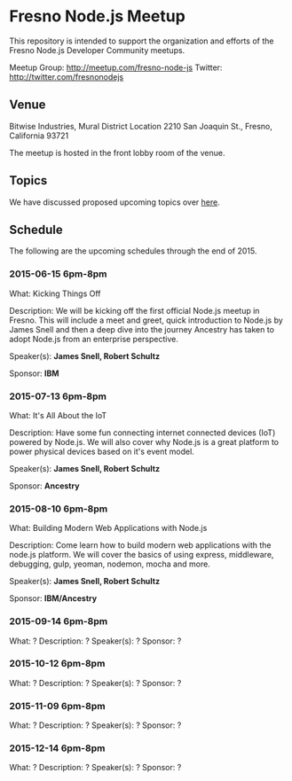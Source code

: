 # Fresno Node.js Meetup

This repository is intended to support the organization and efforts of the Fresno Node.js Developer Community meetups.

Meetup Group: http://meetup.com/fresno-node-js
Twitter: http://twitter.com/fresnonodejs

## Venue

Bitwise Industries, Mural District Location
2210 San Joaquin St.,
Fresno, California 93721

The meetup is hosted in the front lobby room of the venue.

## Topics

We have discussed proposed upcoming topics over [here](TOPICS.md).

## Schedule

The following are the upcoming schedules through the end of 2015.

### 2015-06-15 6pm-8pm

What: Kicking Things Off

Description: We will be kicking off the first official Node.js meetup in Fresno. This will include a meet and greet, quick introduction to Node.js by James Snell and then a deep dive into the journey Ancestry has taken to adopt Node.js from an enterprise perspective.

Speaker(s): **James Snell, Robert Schultz**

Sponsor: **IBM**

### 2015-07-13 6pm-8pm

What: It's All About the IoT

Description: Have some fun connecting internet connected devices (IoT) powered by Node.js. We will also cover why Node.js is a great platform to power physical devices based on it's event model.

Speaker(s): **James Snell, Robert Schultz**

Sponsor: **Ancestry**

### 2015-08-10 6pm-8pm

What: Building Modern Web Applications with Node.js

Description: Come learn how to build modern web applications with the node.js platform. We will cover the basics of using express, middleware, debugging, gulp, yeoman, nodemon, mocha and more.

Speaker(s): **James Snell, Robert Schultz**

Sponsor: **IBM/Ancestry**

### 2015-09-14 6pm-8pm

What: ?
Description: ?
Speaker(s): ?
Sponsor: ?

### 2015-10-12 6pm-8pm

What: ?
Description: ?
Speaker(s): ?
Sponsor: ?

### 2015-11-09 6pm-8pm

What: ?
Description: ?
Speaker(s): ?
Sponsor: ?

### 2015-12-14 6pm-8pm

What: ?
Description: ?
Speaker(s): ?
Sponsor: ?
